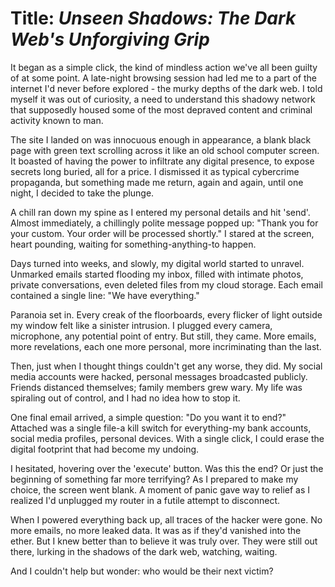 # Title: *Unseen Shadows: The Dark Web's Unforgiving Grip*

It began as a simple click, the kind of mindless action we've all been guilty of at some point. A late-night browsing session had led me to a part of the internet I'd never before explored - the murky depths of the dark web. I told myself it was out of curiosity, a need to understand this shadowy network that supposedly housed some of the most depraved content and criminal activity known to man.

The site I landed on was innocuous enough in appearance, a blank black page with green text scrolling across it like an old school computer screen. It boasted of having the power to infiltrate any digital presence, to expose secrets long buried, all for a price. I dismissed it as typical cybercrime propaganda, but something made me return, again and again, until one night, I decided to take the plunge.

A chill ran down my spine as I entered my personal details and hit 'send'. Almost immediately, a chillingly polite message popped up: "Thank you for your custom. Your order will be processed shortly." I stared at the screen, heart pounding, waiting for something-anything-to happen.

Days turned into weeks, and slowly, my digital world started to unravel. Unmarked emails started flooding my inbox, filled with intimate photos, private conversations, even deleted files from my cloud storage. Each email contained a single line: "We have everything."

Paranoia set in. Every creak of the floorboards, every flicker of light outside my window felt like a sinister intrusion. I plugged every camera, microphone, any potential point of entry. But still, they came. More emails, more revelations, each one more personal, more incriminating than the last.

Then, just when I thought things couldn't get any worse, they did. My social media accounts were hacked, personal messages broadcasted publicly. Friends distanced themselves; family members grew wary. My life was spiraling out of control, and I had no idea how to stop it.

One final email arrived, a simple question: "Do you want it to end?" Attached was a single file-a kill switch for everything-my bank accounts, social media profiles, personal devices. With a single click, I could erase the digital footprint that had become my undoing.

I hesitated, hovering over the 'execute' button. Was this the end? Or just the beginning of something far more terrifying? As I prepared to make my choice, the screen went blank. A moment of panic gave way to relief as I realized I'd unplugged my router in a futile attempt to disconnect.

When I powered everything back up, all traces of the hacker were gone. No more emails, no more leaked data. It was as if they'd vanished into the ether. But I knew better than to believe it was truly over. They were still out there, lurking in the shadows of the dark web, watching, waiting.

And I couldn't help but wonder: who would be their next victim?